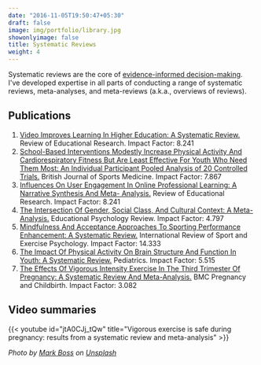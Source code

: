 ```yaml
---
date: "2016-11-05T19:50:47+05:30"
draft: false
image: img/portfolio/library.jpg
showonlyimage: false
title: Systematic Reviews
weight: 4
---
```


Systematic reviews are the core of [evidence-informed decision-making](https://www.alliance4usefulevidence.org/assets/Science-of-Using-Science-Final-Report-2016.pdf). I've developed expertise in all parts of conducting a range of systematic reviews, meta-analyses, and meta-reviews (a.k.a., overviews of reviews).

## Publications

1.  [Video Improves Learning In Higher Education: A Systematic Review.](https://journals.sagepub.com/doi/abs/10.3102/0034654321990713) Review of Educational Research. Impact Factor: 8.241
2.  [School-Based Interventions Modestly Increase Physical Activity And Cardiorespiratory Fitness But Are Least Effective For Youth Who Need Them Most: An Individual Participant Pooled Analysis of 20 Controlled Trials.](https://bjsm.bmj.com/content/early/2021/01/20/bjsports-2020-102740) British Journal of Sports Medicine. Impact Factor: 7.867 
3.  [Influences On User Engagement In Online Professional Learning: A Narrative Synthesis And Meta- Analysis.](https://journals.sagepub.com/doi/abs/10.3102/0034654321997918?journalCode=rera) Review of Educational Research. Impact Factor: 8.241
4.  [The Intersection Of Gender, Social Class, And Cultural Context: A Meta-Analysis.](https://link.springer.com/article/10.1007/s10648-019-09493-1) Educational Psychology Review. Impact Factor: 4.797 
5.  [Mindfulness And Acceptance Approaches To Sporting Performance Enhancement: A Systematic Review.](https://www.tandfonline.com/doi/abs/10.1080/1750984X.2017.1387803?journalCode=rirs20) International Review of Sport and Exercise Psychology. Impact Factor: 14.333
6.  [The Impact Of Physical Activity On Brain Structure And Function In Youth: A Systematic Review.](https://pediatrics.aappublications.org/content/144/4/e20184032) Pediatrics. Impact Factor: 5.515 
7.  [The Effects Of Vigorous Intensity Exercise In The Third Trimester Of Pregnancy: A Systematic Review And Meta-Analysis.](https://bmcpregnancychildbirth.biomedcentral.com/articles/10.1186/s12884-019-2441-1) BMC Pregnancy and Childbirth. Impact Factor: 3.082

## Video summaries

{{< youtube id="jtA0CJj_tQw" title="Vigorous exercise is safe during pregnancy: results from a systematic review and meta-analysis" >}}

*Photo by [Mark Boss](https://unsplash.com/@vork?utm_source=unsplash&utm_medium=referral&utm_content=creditCopyText) on [Unsplash](https://unsplash.com/s/photos/library-modern-books?utm_source=unsplash&utm_medium=referral&utm_content=creditCopyText)*
